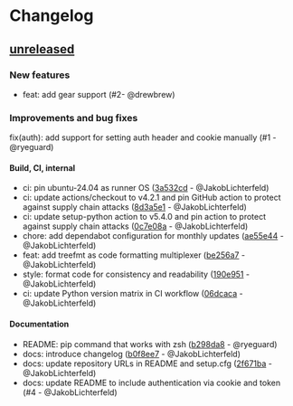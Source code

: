 # Changelog

## [unreleased]

### New features

- feat: add gear support (#2- @drewbrew)

### Improvements and bug fixes

fix(auth): add support for setting auth header and cookie manually (#1 - @ryeguard)

#### Build, CI, internal

- ci: pin ubuntu-24.04 as runner OS ([3a532cd](https://github.com/garminexport/garminexport/commit/3a532cd68c373f97e88dfdce8ead883f9bbe1860) - @JakobLichterfeld)
- ci: update actions/checkout to v4.2.1 and pin GitHub action to protect against supply chain attacks ([8d3a5e1](https://github.com/garminexport/garminexport/commit/8d3a5e1f25256089c9758649294c209325f002fb) - @JakobLichterfeld)
- ci: update setup-python action to v5.4.0 and pin action to protect against supply chain attacks ([0c7e08a](https://github.com/garminexport/garminexport/commit/0c7e08aa0cf6fad493ce0237e8d52d53aa5b0a78) - @JakobLichterfeld)
- chore: add dependabot configuration for monthly updates ([ae55e44](https://github.com/garminexport/garminexport/commit/ae55e44efc055669ee850e3ea1577a4cee5db640) - @JakobLichterfeld)
- feat: add treefmt as code formatting multiplexer ([be256a7](https://github.com/garminexport/garminexport/commit/be256a7366558061df6519795c78f684f46d7bee) - @JakobLichterfeld)
- style: format code for consistency and readability ([190e951](https://github.com/garminexport/garminexport/commit/190e95136b3f6f5038a0fde025ae1f0addbad603) - @JakobLichterfeld)
- ci: update Python version matrix in CI workflow ([06dcaca](https://github.com/garminexport/garminexport/commit/06dcaca35df0a88adc4b74a4304b8b6c0a69c4bf) - @JakobLichterfeld)

#### Documentation

- README: pip command that works with zsh ([b298da8](https://github.com/garminexport/garminexport/commit/b298da80de77faf1d94c88213d39fb53e2a4938e) - @ryeguard)
- docs: introduce changelog ([b0f8ee7](https://github.com/garminexport/garminexport/commit/b0f8ee7ff0706a5b40fedd7b2796ebfb50d83199) - @JakobLichterfeld)
- docs: update repository URLs in README and setup.cfg ([2f671ba](https://github.com/garminexport/garminexport/commit/2f671ba8d13cf47313fed74848f54006feed2939) - @JakobLichterfeld)
- docs: update README to include authentication via cookie and token (#4 - @JakobLichterfeld)

[unreleased]: https://github.com/garminexport/garminexport/compare/v0.5.0...HEAD
